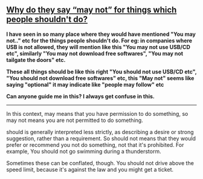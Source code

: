 ## [Why do they say “may not” for things which people shouldn't do?](https://english.stackexchange.com/questions/189974/why-do-they-say-may-not-for-things-which-people-shouldnt-do)

**I have seen in so many place where they would have mentioned "You may not.." etc for the things people shouldn't do. For eg: in companies where USB is not allowed, they will mention like this "You may not use USB/CD etc", similarly "You may not download free softwares", "You may not tailgate the doors" etc.**

**These all things should be like this right "You should not use USB/CD etc", "You should not download free softwares" etc, this "May not" seems like saying "optional" it may indicate like "people may follow" etc**

**Can anyone guide me in this? I always get confuse in this.**

---

In this context, may means that you have permission to do something, so may not means you are not permitted to do something.

should is generally interpreted less strictly, as describing a desire or strong suggestion, rather than a requirement. So should not means that they would prefer or recommend you not do something, not that it's prohibited. For example, You should not go swimming during a thunderstorm.

Sometimes these can be conflated, though. You should not drive above the speed limit, because it's against the law and you might get a ticket.
